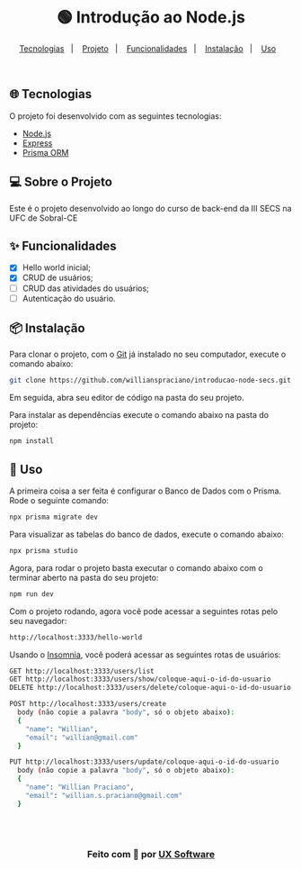 <h1 align="center">
  🟢 Introdução ao Node.js
</h1>

<p align="center">
  <a href="#-tecnologias">Tecnologias</a>&nbsp;&nbsp;&nbsp;|&nbsp;&nbsp;&nbsp;
  <a href="#-sobre-o-projeto">Projeto</a>&nbsp;&nbsp;&nbsp;|&nbsp;&nbsp;&nbsp;
  <a href="#-funcionalidades">Funcionalidades</a>&nbsp;&nbsp;&nbsp;|&nbsp;&nbsp;&nbsp;
  <a href="#-instalação">Instalação</a>&nbsp;&nbsp;&nbsp;|&nbsp;&nbsp;&nbsp;
  <a href="#-uso">Uso</a>&nbsp;&nbsp;&nbsp;
</p>

<br>

## 🌐 Tecnologias

O projeto foi desenvolvido com as seguintes tecnologias:

- [Node.js](https://nodejs.org/pt-br/)
- [Express](https://expressjs.com/pt-br/)
- [Prisma ORM](https://www.prisma.io/)

## 💻 Sobre o Projeto

Este é o projeto desenvolvido ao longo do curso de back-end da III SECS na UFC de Sobral-CE

## ✨ Funcionalidades

- [x] Hello world inicial;
- [x] CRUD de usuários;
- [ ] CRUD das atividades do usuários;
- [ ] Autenticação do usuário.

## 📦 Instalação

Para clonar o projeto, com o [Git](https://git-scm.com/) já instalado no seu computador, execute o comando abaixo:

```bash
git clone https://github.com/willianspraciano/introducao-node-secs.git
```

Em seguida, abra seu editor de código na pasta do seu projeto.

Para instalar as dependências execute o comando abaixo na pasta do projeto:

```bash
npm install
```

## 🔨 Uso

A primeira coisa a ser feita é configurar o Banco de Dados com o Prisma. Rode o seguinte comando:
```bash
npx prisma migrate dev
```

Para visualizar as tabelas do banco de dados, execute o comando abaixo:
```bash
npx prisma studio
```

Agora, para rodar o projeto basta executar o comando abaixo com o terminar aberto na pasta do seu projeto:
```bash
npm run dev
```

Com o projeto rodando, agora você pode acessar a seguintes rotas pelo seu navegador:
```bash
http://localhost:3333/hello-world
```

Usando o [Insomnia](https://insomnia.rest/download), você poderá acessar as seguintes rotas de usuários:
```bash
GET http://localhost:3333/users/list
GET http://localhost:3333/users/show/coloque-aqui-o-id-do-usuario
DELETE http://localhost:3333/users/delete/coloque-aqui-o-id-do-usuario

POST http://localhost:3333/users/create
  body (não copie a palavra "body", só o objeto abaixo):
  {
    "name": "Willian",
    "email": "willian@gmail.com"
  }

PUT http://localhost:3333/users/update/coloque-aqui-o-id-do-usuario
  body (não copie a palavra "body", só o objeto abaixo):
  {
    "name": "Willian Praciano",
    "email": "willian.s.praciano@gmail.com"
  }
```

<br/>
<br/>
<h3 align="center">
Feito com 💚 por <a href="https://www.uxsoftware.com.br/" target="_blank">UX Software</a>
<br/>
<br/>
</h3>
